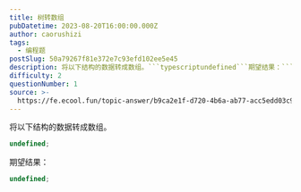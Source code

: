 ```yaml
---
title: 树转数组
pubDatetime: 2023-08-20T16:00:00.000Z
author: caorushizi
tags:
  - 编程题
postSlug: 50a79267f81e372e7c93efd102ee5e45
description: 将以下结构的数据转成数组。```typescriptundefined```期望结果：```typescriptundefined```
difficulty: 2
questionNumber: 1
source: >-
  https://fe.ecool.fun/topic-answer/b9ca2e1f-d720-4b6a-ab77-acc5edd03c99?orderBy=updateTime&order=desc&tagId=26
---
```


将以下结构的数据转成数组。

```typescript
undefined;
```

期望结果：

```typescript
undefined;
```
